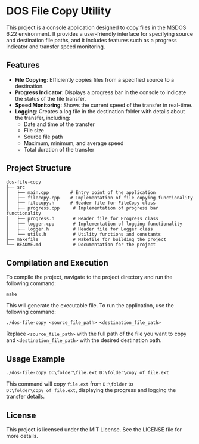 # DOS File Copy Utility

This project is a console application designed to copy files in the MSDOS 6.22 environment. It provides a user-friendly interface for specifying source and destination file paths, and it includes features such as a progress indicator and transfer speed monitoring.

## Features

- **File Copying**: Efficiently copies files from a specified source to a destination.
- **Progress Indicator**: Displays a progress bar in the console to indicate the status of the file transfer.
- **Speed Monitoring**: Shows the current speed of the transfer in real-time.
- **Logging**: Creates a log file in the destination folder with details about the transfer, including:
  - Date and time of the transfer
  - File size
  - Source file path
  - Maximum, minimum, and average speed
  - Total duration of the transfer

## Project Structure

```
dos-file-copy
├── src
│   ├── main.cpp        # Entry point of the application
│   ├── filecopy.cpp    # Implementation of file copying functionality
│   ├── filecopy.h      # Header file for FileCopy class
│   ├── progress.cpp     # Implementation of progress bar functionality
│   ├── progress.h       # Header file for Progress class
│   ├── logger.cpp       # Implementation of logging functionality
│   ├── logger.h         # Header file for Logger class
│   └── utils.h          # Utility functions and constants
├── makefile             # Makefile for building the project
└── README.md            # Documentation for the project
```

## Compilation and Execution

To compile the project, navigate to the project directory and run the following command:

```
make
```

This will generate the executable file. To run the application, use the following command:

```
./dos-file-copy <source_file_path> <destination_file_path>
```

Replace `<source_file_path>` with the full path of the file you want to copy and `<destination_file_path>` with the desired destination path.

## Usage Example

```
./dos-file-copy D:\folder\file.ext D:\folder\copy_of_file.ext
```

This command will copy `file.ext` from `D:\folder` to `D:\folder\copy_of_file.ext`, displaying the progress and logging the transfer details.

## License

This project is licensed under the MIT License. See the LICENSE file for more details.